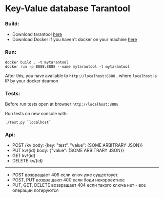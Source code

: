 # Key-Value database Tarantool


### Build:
- Download tarantool [here](https://www.tarantool.io/ru/)
- Download Docker if you haven't docker on your machine [here](https://www.docker.com/products/docker-desktop)

### Run:
```
docker build . -t mytarantool
docker run -p 8888:8888 --name mytarantool -t mytarantool
```
After this, you have available to `http://localhost:8888` , where `localhost` is IP by your docker deamon

### Tests:
Before run tests open at browser `http://localhost:8888`

Run tests on new console with:
```
./Test.py `localhost`
```

### Api:
- POST /kv body: {key: "test", "value": {SOME ARBITRARY JSON}} 
- PUT kv/{id} body: {"value": {SOME ARBITRARY JSON}} 
- GET kv/{id} 
- DELETE kv/{id} 

-----------------------------------------------------------------------------

- POST возвращает 409 если ключ уже существует, 
- POST, PUT возвращают 400 если боди некорректное 
- PUT, GET, DELETE возвращает 404 если такого ключа нет - все операции логируются
